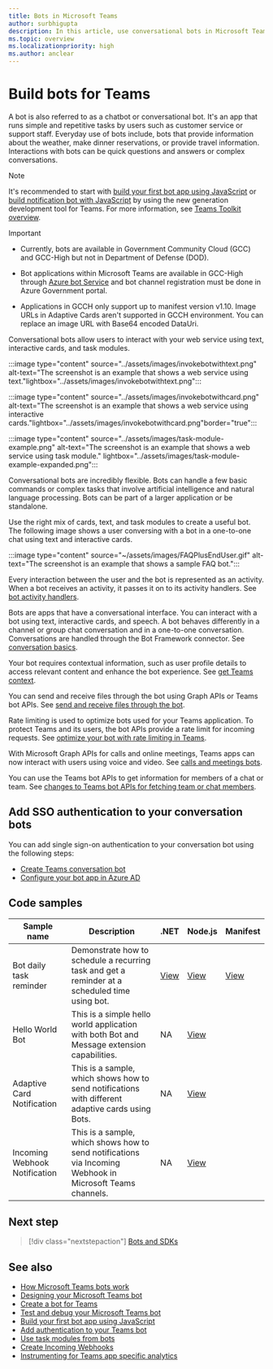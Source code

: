 ```yaml
---
title: Bots in Microsoft Teams
author: surbhigupta
description: In this article, use conversational bots in Microsoft Teams to share files, send proactive notification, interactive cards, make calls, invoke bot command, IVR.
ms.topic: overview
ms.localizationpriority: high
ms.author: anclear
---
```

# Build bots for Teams

A bot is also referred to as a chatbot or conversational bot. It's an app that runs simple and repetitive tasks by users such as customer service or support staff. Everyday use of bots include, bots that provide information about the weather, make dinner reservations, or provide travel information. Interactions with bots can be quick questions and answers or complex conversations.

> [!NOTE]
> It's recommended to start with [build your first bot app using JavaScript](../sbs-gs-bot.yml) or [build notification bot with JavaScript](../sbs-gs-notificationbot.yml) by using the new generation development tool for Teams. For more information, see [Teams Toolkit overview](../toolkit/teams-toolkit-fundamentals.md).

> [!IMPORTANT]
>
> * Currently, bots are available in Government Community Cloud (GCC) and GCC-High but not in Department of Defense (DOD).
>
> * Bot applications within Microsoft Teams are available in GCC-High through [Azure bot Service](/azure/bot-service/how-to-deploy-gov-cloud-high) and bot channel registration must be done in Azure Government portal.
>
> * Applications in GCCH only support up to manifest version v1.10. Image URLs in Adaptive Cards aren't supported in GCCH environment. You can replace an image URL with Base64 encoded DataUri.

Conversational bots allow users to interact with your web service using text, interactive cards, and task modules.

:::image type="content" source="../assets/images/invokebotwithtext.png" alt-text="The screenshot is an example that shows a web service using text."lightbox="../assets/images/invokebotwithtext.png":::

:::image type="content" source="../assets/images/invokebotwithcard.png" alt-text="The screenshot is an example that shows a web service using interactive cards."lightbox="../assets/images/invokebotwithcard.png"border="true":::

:::image type="content" source="../assets/images/task-module-example.png" alt-text="The screenshot is an example that shows a web service using task module." lightbox="../assets/images/task-module-example-expanded.png":::

Conversational bots are incredibly flexible. Bots can handle a few basic commands or complex tasks that involve artificial intelligence and natural language processing. Bots can be part of a larger application or be standalone.

Use the right mix of cards, text, and task modules to create a useful bot. The following image shows a user conversing with a bot in a one-to-one chat using text and interactive cards.

:::image type="content" source="~/assets/images/FAQPlusEndUser.gif" alt-text="The screenshot is an example that shows a sample FAQ bot.":::

Every interaction between the user and the bot is represented as an activity. When a bot receives an activity, it passes it on to its activity handlers. See [bot activity handlers](~/bots/bot-basics.md).

Bots are apps that have a conversational interface. You can interact with a bot using text, interactive cards, and speech. A bot behaves differently in a channel or group chat conversation and in a one-to-one conversation. Conversations are handled through the Bot Framework connector. See [conversation basics](~/bots/how-to/conversations/conversation-basics.md).

Your bot requires contextual information, such as user profile details to access relevant content and enhance the bot experience. See [get Teams context](~/bots/how-to/get-teams-context.md).

You can send and receive files through the bot using Graph APIs or Teams bot APIs. See [send and receive files through the bot](~/bots/how-to/bots-filesv4.md).

Rate limiting is used to optimize bots used for your Teams application. To protect Teams and its users, the bot APIs provide a rate limit for incoming requests. See [optimize your bot with rate limiting in Teams](~/bots/how-to/rate-limit.md).

With Microsoft Graph APIs for calls and online meetings, Teams apps can now interact with users using voice and video. See [calls and meetings bots](~/bots/calls-and-meetings/calls-meetings-bots-overview.md).

You can use the Teams bot APIs to get information for members of a chat or team. See [changes to Teams bot APIs for fetching team or chat members](~/resources/team-chat-member-api-changes.md).

## Add SSO authentication to your conversation bots

You can add single sign-on authentication to your conversation bot using the following steps:

* [Create Teams conversation bot](../sbs-teams-conversation-bot.yml)
* [Configure your bot app in Azure AD](~/bots/how-to/authentication/bot-sso-register-aad.md)

<!--- TBD: For quick scanning, see if the above information can be itemized as a list.
--->

## Code samples

|Sample name | Description |.NET | Node.js | Manifest
|----------------|-----------------|--------------|--------------|--------------|
| Bot daily task reminder| Demonstrate how to schedule a recurring task and get a reminder at a scheduled time using bot. | [View](https://github.com/OfficeDev/Microsoft-Teams-Samples/tree/main/samples/bot-daily-task-reminder/csharp) | [View](https://github.com/OfficeDev/Microsoft-Teams-Samples/tree/main/samples/bot-daily-task-reminder/nodejs) |[View](https://github.com/OfficeDev/Microsoft-Teams-Samples/tree/main/samples/bot-daily-task-reminder/csharp/demo-manifest) |
| Hello World Bot | This is a simple hello world application with both Bot and Message extension capabilities. | NA | [View](https://github.com/OfficeDev/TeamsFx-Samples/tree/v1.0.0/hello-world-bot) |
| Adaptive Card Notification | This is a sample, which shows how to send notifications with different adaptive cards using Bots. | NA | [View](https://github.com/OfficeDev/TeamsFx-Samples/tree/v1.0.0/adaptive-card-notification) |
| Incoming Webhook Notification | This is a sample, which shows how to send notifications via Incoming Webhook in Microsoft Teams channels. | NA | [View](https://github.com/OfficeDev/TeamsFx-Samples/tree/v1.0.0/incoming-webhook-notification) |

## Next step

> [!div class="nextstepaction"]
> [Bots and SDKs](~/bots/bot-features.md)

## See also

* [How Microsoft Teams bots work](/azure/bot-service/bot-builder-basics-teams)
* [Designing your Microsoft Teams bot](design/bots.md)
* [Create a bot for Teams](../resources/bot-v3/bots-create.md)
* [Test and debug your Microsoft Teams bot](../resources/bot-v3/bots-test.md)
* [Build your first bot app using JavaScript](../sbs-gs-bot.yml)
* [Add authentication to your Teams bot](how-to/authentication/add-authentication.md)
* [Use task modules from bots](../task-modules-and-cards/task-modules/task-modules-bots.md)
* [Create Incoming Webhooks](../webhooks-and-connectors/how-to/add-incoming-webhook.md)
* [Instrumenting for Teams app specific analytics](../concepts/design/overview-analytics.md#instrumenting-for-teams-app-specific-analytics)
